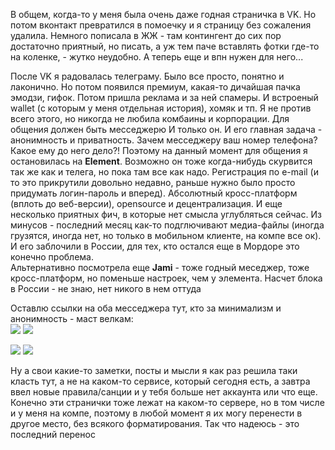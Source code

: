 [category]: <> (About)
[date]: <> (2030/01/01)
[title]: <> (Почему теперь я тут)

В общем, когда-то у меня была очень даже годная страничка в VK. Но потом вконтакт превратился в помоечку и я страницу без сожаления удалила. Немного пописала в ЖЖ - там контингент до сих пор достаточно приятный, но писать, а уж тем паче вставлять фотки где-то на коленке, - жутко неудобно. А теперь еще и впн нужен для него...

После VK я радовалась телеграму. Было все просто, понятно и лаконично. Но потом появился премиум, какая-то дичайшая пачка эмодзи, гифок. Потом пришла реклама и за ней спамеры. И встроеный wallet (с которым у меня отдельная история), хомяк и тп. Я не против всего этого, но никогда не любила комбаины и корпорации. Для общения должен быть месседжерю И только он. И его главная задача - анонимность и приватность. Зачем месседжеру ваш номер телефона? Какое ему до него дело?! Поэтому на данный момент для общения я остановилась на **Element**. Возможно он тоже когда-нибудь скурвится так же как и телега, но пока там все как надо. Регистрация по e-mail (и то это прикрутили довольно недавно, раньше нужно было просто придумать логин-пароль и вперед). Абсолютный кросс-платформ (вплоть до веб-версии), opensource и децентрализация. И еще несколько приятных фич, в которые нет смысла углубляться сейчас. Из минусов - последний месяц как-то подглючивают медиа-файлы (иногда грузятся, иногда нет, но только в мобильном клиенте, на компе все ок). И его заблочили в России, для тех, кто остался еще в Мордоре это конечно проблема.<br> 
Альтернативно посмотрела еще **Jami** - тоже годный меседжер, тоже кросс-платформ, но поменьше настроек, чем у элемента. Насчет блока в России - не знаю, нет никого в нем оттуда

Оставлю ссылки на оба месседжера тут, кто за минимализм и анонимность - маст велкам:<br>
[![](https://bafybeiccouvjm56fbkp27gumymymaipdhbeycwlvczsvta5geurvqixjae.ipfs.flk-ipfs.xyz/element-logo-100.jpg)](https://element.io/download)
[![](https://bafybeiccouvjm56fbkp27gumymymaipdhbeycwlvczsvta5geurvqixjae.ipfs.flk-ipfs.xyz/jami-logo-100.jpg)](https://jami.net/)

[![](/images/by-telegram/element-logo-100.jpg)](https://element.io/download "Element.io")
[![](/images/by-telegram/jami-logo-100.jpg)](https://jami.net/ "Jami.net")

Ну а свои какие-то заметки, посты и мысли я как раз решила таки класть тут, а не на каком-то сервисе, который сегодня есть, а завтра ввел новые правила/санции и у тебя больше нет аккаунта или что еще. Конечно эти странички тоже лежат на каком-то сервере, но в том числе и у меня на компе, поэтому в любой момент я их могу перенести в другое место, без всякого форматирования. Так что надеюсь - это последний перенос

